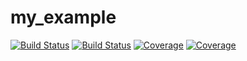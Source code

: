 # my_example

[![Build Status](https://travis-ci.com/jigar2099/my_example.jl.svg?branch=master)](https://travis-ci.com/jigar2099/my_example.jl)
[![Build Status](https://ci.appveyor.com/api/projects/status/github/jigar2099/my_example.jl?svg=true)](https://ci.appveyor.com/project/jigar2099/my_example-jl)
[![Coverage](https://codecov.io/gh/jigar2099/my_example.jl/branch/master/graph/badge.svg)](https://codecov.io/gh/jigar2099/my_example.jl)
[![Coverage](https://coveralls.io/repos/github/jigar2099/my_example.jl/badge.svg?branch=master)](https://coveralls.io/github/jigar2099/my_example.jl?branch=master)

